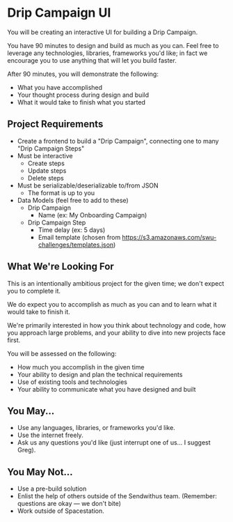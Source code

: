 Drip Campaign UI
================

You will be creating an interactive UI for building a Drip Campaign.

You have 90 minutes to design and build as much as you can. Feel free to 
leverage any technologies, libraries, frameworks you'd like; in fact we 
encourage you to use anything that will let you build faster.

After 90 minutes, you will demonstrate the following:
* What you have accomplished
* Your thought process during design and build
* What it would take to finish what you started


Project Requirements
--------------------

* Create a frontend to build a "Drip Campaign", connecting one to many "Drip Campaign Steps"
* Must be interactive
  * Create steps
  * Update steps
  * Delete steps
* Must be serializable/deserializable to/from JSON
  * The format is up to you
* Data Models (feel free to add to these)
  * Drip Campaign
    * Name (ex: My Onboarding Campaign)
  * Drip Campaign Step
    * Time delay (ex: 5 days)
    * Email template (chosen from https://s3.amazonaws.com/swu-challenges/templates.json)



What We're Looking For
----------------------

This is an intentionally ambitious project for the given time; we don't expect you to complete it.

We do expect you to accomplish as much as you can and to learn what it would take to finish it.

We're primarily interested in how you think about technology and code, how you approach 
large problems, and your ability to dive into new projects face first.

You will be assessed on the following:

* How much you accomplish in the given time
* Your ability to design and plan the technical requirements
* Use of existing tools and technologies
* Your ability to communicate what you have designed and built


You May...
----------

* Use any languages, libraries, or frameworks you'd like.
* Use the internet freely.
* Ask us any questions you'd like (just interrupt one of us… I suggest Greg).


You May Not...
--------------

* Use a pre-build solution
* Enlist the help of others outside of the Sendwithus team. (Remember: questions are okay — we don't bite)
* Work outside of Spacestation.
